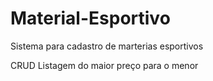 # Material-Esportivo

Sistema para cadastro de marterias esportivos 

CRUD
Listagem do maior preço para o menor 
